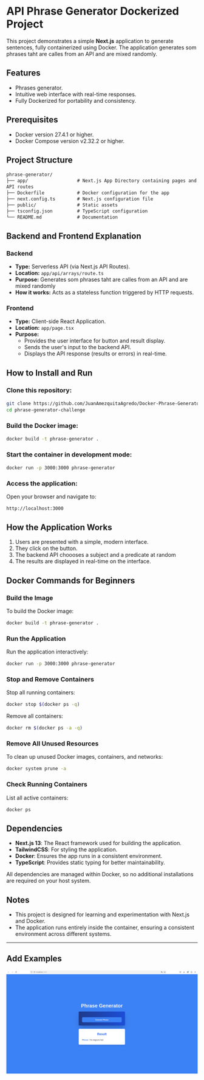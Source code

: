 # API Phrase Generator Dockerized Project

This project demonstrates a simple **Next.js** application to generate sentences, fully containerized using Docker. The application generates som phrases taht are calles from an API and are mixed randomly.

## Features

- Phrases generator.
- Intuitive web interface with real-time responses.
- Fully Dockerized for portability and consistency.

## Prerequisites

- Docker version 27.4.1 or higher.
- Docker Compose version v2.32.2 or higher.

## Project Structure

```
phrase-generator/
├── app/                  # Next.js App Directory containing pages and API routes
├── Dockerfile            # Docker configuration for the app
├── next.config.ts        # Next.js configuration file
├── public/               # Static assets
├── tsconfig.json         # TypeScript configuration
└── README.md             # Documentation
```

## Backend and Frontend Explanation

### Backend
- **Type:** Serverless API (via Next.js API Routes).
- **Location:** `app/api/arrays/route.ts`
- **Purpose:** Generates som phrases taht are calles from an API and are mixed randomly
- **How it works:** Acts as a stateless function triggered by HTTP requests.

### Frontend
- **Type:** Client-side React Application.
- **Location:** `app/page.tsx`
- **Purpose:**
  - Provides the user interface for button and result display.
  - Sends the user's input to the backend API.
  - Displays the API response (results or errors) in real-time.

## How to Install and Run

### Clone this repository:

```bash
git clone https://github.com/JuanAmezquitaAgredo/Docker-Phrase-Generator.git
cd phrase-generator-challenge
```

### Build the Docker image:

```bash
docker build -t phrase-generator .
```

### Start the container in development mode:

```bash
docker run -p 3000:3000 phrase-generator
```

### Access the application:

Open your browser and navigate to:

```
http://localhost:3000
```

## How the Application Works

1. Users are presented with a simple, modern interface.
2. They click on the button.
3. The backend API choooses a subject and a predicate at random
4. The results are displayed in real-time on the interface.

## Docker Commands for Beginners

### Build the Image

To build the Docker image:

```bash
docker build -t phrase-generator .
```

### Run the Application

Run the application interactively:

```bash
docker run -p 3000:3000 phrase-generator
```

### Stop and Remove Containers

Stop all running containers:

```bash
docker stop $(docker ps -q)
```

Remove all containers:

```bash
docker rm $(docker ps -a -q)
```

### Remove All Unused Resources

To clean up unused Docker images, containers, and networks:

```bash
docker system prune -a
```

### Check Running Containers

List all active containers:

```bash
docker ps
```

## Dependencies

- **Next.js 13**: The React framework used for building the application.
- **TailwindCSS**: For styling the application.
- **Docker**: Ensures the app runs in a consistent environment.
- **TypeScript**: Provides static typing for better maintainability.

All dependencies are managed within Docker, so no additional installations are required on your host system.

## Notes

- This project is designed for learning and experimentation with Next.js and Docker.
- The application runs entirely inside the container, ensuring a consistent environment across different systems.
---

## Add Examples
![Imagen](public/images/cap.png)


